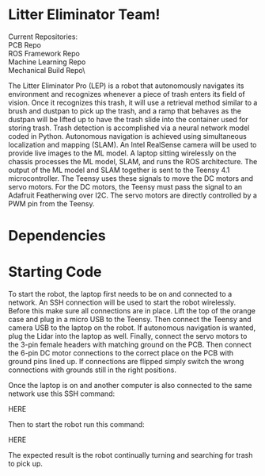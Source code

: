 # Litter Eliminator Team!

Current Repositories:\
PCB Repo\
ROS Framework Repo\
Machine Learning Repo\
Mechanical Build Repo\

The Litter Eliminator Pro (LEP) is a robot that autonomously navigates its environment and recognizes whenever a piece of trash enters its field of vision. Once it recognizes this trash, it will use a retrieval method similar to a brush and dustpan to pick up the trash, and a ramp that behaves as the dustpan will be lifted up to have the trash slide into the container used for storing trash. Trash detection is accomplished via a neural network model coded in Python. Autonomous navigation is achieved using simultaneous localization and mapping (SLAM). An Intel RealSense camera will be used to provide live images to the ML model. A laptop sitting wirelessly on the chassis processes the ML model, SLAM, and runs the ROS architecture. The output of the ML model and SLAM together is sent to the Teensy 4.1 microcontroller. The Teensy uses these signals to move the DC motors and servo motors. For the DC motors, the Teensy must pass the signal to an Adafruit Featherwing over I2C. The servo motors are directly controlled by a PWM pin from the Teensy.

# Dependencies
  
# Starting Code

To start the robot, the laptop first needs to be on and connected to a network. An SSH connection will be used to start the robot wirelessly. Before this make sure all connections are in place. Lift the top of the orange case and plug in a micro USB to the Teensy. Then connect the Teensy and camera USB to the laptop on the robot. If autonomous navigation is wanted, plug the Lidar into the laptop as well. Finally, connect the servo motors to the 3-pin female headers with matching ground on the PCB. Then connect the 6-pin DC motor connections to the correct place on the PCB with ground pins lined up. If connections are flipped simply switch the wrong connections with grounds still in the right positions.

Once the laptop is on and another computer is also connected to the same network use this SSH command:

HERE

Then to start the robot run this command:

HERE

The expected result is the robot continually turning and searching for trash to pick up. 



